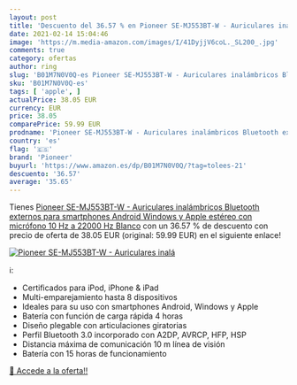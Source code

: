 ```yaml
---
layout: post
title: 'Descuento del 36.57 % en Pioneer SE-MJ553BT-W - Auriculares inalá'
date: 2021-02-14 15:04:46
image: 'https://m.media-amazon.com/images/I/41DyjjV6coL._SL200_.jpg'
comments: true
category: ofertas
author: ring
slug: 'B01M7N0V0Q-es Pioneer SE-MJ553BT-W - Auriculares inalámbricos Bluetooth...'
sku: 'B01M7N0V0Q-es'
tags: [ 'apple', ]
actualPrice: 38.05 EUR
currency: EUR
price: 38.05
comparePrice: 59.99 EUR
prodname: 'Pioneer SE-MJ553BT-W - Auriculares inalámbricos Bluetooth externos para smartphones Android  Windows y Apple  estéreo  con micrófono  10 Hz a 22000 Hz  Blanco'
country: 'es'
flag: '🇪🇸'
brand: 'Pioneer'
buyurl: 'https://www.amazon.es/dp/B01M7N0V0Q/?tag=tolees-21'
descuento: '36.57'
average: '35.65'
---
```


Tienes [Pioneer SE-MJ553BT-W - Auriculares inalámbricos Bluetooth externos para smartphones Android  Windows y Apple  estéreo  con micrófono  10 Hz a 22000 Hz  Blanco](https://www.amazon.es/dp/B01M7N0V0Q/?tag=tolees-21) con un 36.57 % de descuento con precio de oferta de 38.05 EUR (original: 59.99 EUR) en el siguiente enlace!

[![Pioneer SE-MJ553BT-W - Auriculares inalá](https://m.media-amazon.com/images/I/41DyjjV6coL._SL200_.jpg)](https://www.amazon.es/dp/B01M7N0V0Q/?tag=tolees-21)

ℹ️:

- Certificados para iPod, iPhone & iPad
- Multi-emparejamiento hasta 8 dispositivos
- Ideales para su uso con smartphones Android, Windows y Apple
- Batería con función de carga rápida 4 horas
- Diseño plegable con articulaciones giratorias
- Perfil Bluetooth 3.0 incorporado con A2DP, AVRCP, HFP, HSP
- Distancia máxima de comunicación 10 m línea de visión
- Batería con 15 horas de funcionamiento

[🛒 Accede a la oferta!!](https://www.amazon.es/dp/B01M7N0V0Q/?tag=tolees-21)
